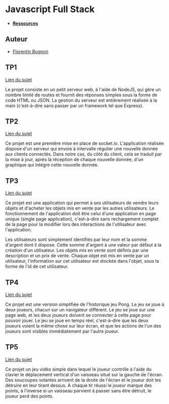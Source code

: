 # Javascript Full Stack

- **[Ressources](https://www.fil.univ-lille.fr/~routier/enseignement/licence/jsfs/)**

## Auteur

- [Florentin Bugnon](https://github.com/Florenpain)

## TP1

[Lien du sujet](https://www.fil.univ-lille.fr/~routier/enseignement/licence/jsfs/tdtp/toy-server.html)

Le projet consiste en un petit serveur web, à l'aide de NodeJS, qui gère un nombre limité de routes et fournit des réponses simples sous la forme de code HTML ou JSON.
La gestion du serveur est entièrement réalisée à la main (c'est-à-dire sans passer par un framework tel que Express).

## TP2

[Lien du sujet](https://www.fil.univ-lille.fr/~routier/enseignement/licence/jsfs/tdtp/chartio.html)

Ce projet est une première mise en place de socket.io. L'application réalisée dispose d'un serveur qui envoie à intervalle régulier une nouvelle donnée aux clients connectés. 
Dans notre cas, du côté du client, cela se traduit par la mise à jour, après la réception de chaque nouvelle donnée, d'un graphique qui intégre cette nouvelle donnée.

## TP3

[Lien du sujet](https://www.fil.univ-lille.fr/~routier/enseignement/licence/jsfs/tdtp/sellyours.html)

Ce projet est une application qui permet à ses utilisateurs de vendre leurs objets et d'acheter les objets mis en vente par les autres utilisateurs. Le fonctionnement de l'application doit être celui d'une application en page unique (single page application), c'est-à-dire sans rechargement complet de la page pour la modifier lors des interactions de l'utilisateur avec l'application.

Les utilisateurs sont simplement identifiés par leur nom et la somme d'argent dont il dispose. Cette somme d'argent à une valeur par défaut à la création d'un utilisateur.
Les objets mis en vente sont définis par une description et un prix de vente. Chaque objet est mis en vente par un utilisateur, l'information sur cet utilisateur est stockée dans l'objet, sous la forme de l'id de cet utilisateur.

## TP4

[Lien du sujet](https://www.fil.univ-lille.fr/~routier/enseignement/licence/jsfs/tdtp/pong.html)

Ce projet est une version simplifiée de l'historique jeu Pong. Le jeu se joue à deux joueurs, chacun sur un navigateur différent. Le jeu se joue sur une page web, et les deux joueurs doivent se connecter à cette page pour pouvoir jouer. Le jeu se joue en temps réel, c'est-à-dire que les deux joueurs voient la même chose sur leur écran, et que les actions de l'un des joueurs sont visibles immédiatement par l'autre joueur.

## TP5

[Lien du sujet](https://www.fil.univ-lille.fr/~routier/enseignement/licence/jsfs/tdtp/starship.html)

Ce projet un jeu vidéo simple dans lequel le joueur contrôle à l'aide du clavier le déplacement vertical d'un vaisseau situé sur la gauche de l'écran. Des soucoupes volantes arrivent de la droite de l'écran et le joueur doit les détruire en leur tirant dessus. A chaque tir réussi le joueur marque des points, à l'inverse si un vaisseau parvient à passer sans être détruit, le joueur perd des points.